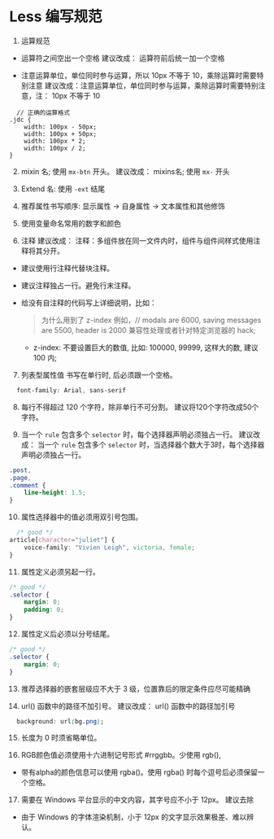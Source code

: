 # Less 编写规范

1. 运算规范

  - 运算符之间空出一个空格    建议改成： 运算符前后统一加一个空格

  - 注意运算单位，单位同时参与运算，所以 10px 不等于 10，乘除运算时需要特别注意
  建议改成：注意运算单位，单位同时参与运算，乘除运算时需要特别注意，注： 10px 不等于 10

  ```less
    // 正确的运算格式
  .jdc {
      width: 100px - 50px;
      width: 100px + 50px;
      width: 100px * 2;
      width: 100px / 2;
  }
  ```

2. mixin 名; 使用 `mx-btn` 开头。   建议改成： mixins名; 使用 `mx-` 开头

3. Extend 名: 使用 `-ext` 结尾

4. 推荐属性书写顺序: 显示属性	-> 自身属性	-> 文本属性和其他修饰

5. 使用变量命名常用的数字和颜色

6. 注释   建议改成： 注释：多组件放在同一文件内时，组件与组件间样式使用注释将其分开。
  - 建议使用行注释代替块注释。
  - 建议注释独占一行。避免行末注释。
  - 给没有自注释的代码写上详细说明，比如：

    > 为什么用到了 z-index
    例如，// modals are 6000, saving messages are 5500, header is 2000
      兼容性处理或者针对特定浏览器的 hack;

    - z-index: 不要设置巨大的数值, 比如: 100000, 99999, 这样大的数, 建议 100 内;

7. 列表型属性值 书写在单行时, 后必须跟一个空格。

  ```css
    font-family: Arial, sans-serif
  ```

8. 每行不得超过 120 个字符，除非单行不可分割。 建议将120个字符改成50个字符。

9. 当一个 `rule` 包含多个 `selector` 时，每个选择器声明必须独占一行。
建议改成： 当一个 `rule` 包含多个 `selector` 时，当选择器个数大于3时，每个选择器声明必须独占一行。

  ```css
  .post,
  .page,
  .comment {
      line-height: 1.5;
  }
  ```

10. 属性选择器中的值必须用双引号包围。

  ```css
    /* good */
  article[character="juliet"] {
      voice-family: "Vivien Leigh", victoria, female;
  }
  ```

11. 属性定义必须另起一行。

  ```css
  /* good */
  .selector {
      margin: 0;
      padding: 0;
  }
  ```
12. 属性定义后必须以分号结尾。

  ```css
  /* good */
  .selector {
      margin: 0;
  }
  ```

13. 推荐选择器的嵌套层级应不大于 3 级，位置靠后的限定条件应尽可能精确

14. url() 函数中的路径不加引号。 建议改成： url() 函数中的路径加引号
  ```css
    background: url(bg.png);
  ```

15. 长度为 0 时须省略单位。

16. RGB颜色值必须使用十六进制记号形式 #rrggbb。少使用 rgb(),

  * 带有alpha的颜色信息可以使用 rgba()。使用 rgba() 时每个逗号后必须保留一个空格。

17. 需要在 Windows 平台显示的中文内容，其字号应不小于 12px。  建议去除

  - 由于 Windows 的字体渲染机制，小于 12px 的文字显示效果极差、难以辨认。
